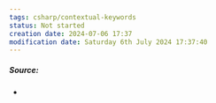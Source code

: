 ```yaml
---
tags: csharp/contextual-keywords
status: Not started
creation date: 2024-07-06 17:37
modification date: Saturday 6th July 2024 17:37:40
---
```

##### Source:
* 